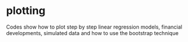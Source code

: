 # plotting
Codes show how to plot step by step linear regression models, financial developments, simulated data and how to use the bootstrap technique
